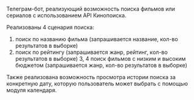 Телеграм-бот, реализующий возможность поиска фильмов или сериалов с использованием API Кинопоиска. 

Реализованы 4 сценария поиска:
1. поиск по названию фильма (запрашивается название, кол-во результатов в выборке)
2. поиск по рейтингу (запрашивается жанр, рейтинг, кол-во результатов в выборке)
3, 4 поиск фильмов с низким и высоким бюджетом (запрашивается жанр, кол-во результатов в выборке)

Также реализована возможность просмотра истории поиска за конкретную дату, которую пользователь может выбрать с помощью модуля календаря.
